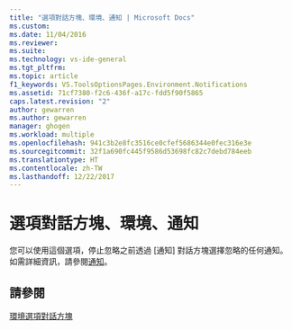 ```yaml
---
title: "選項對話方塊、環境、通知 | Microsoft Docs"
ms.custom: 
ms.date: 11/04/2016
ms.reviewer: 
ms.suite: 
ms.technology: vs-ide-general
ms.tgt_pltfrm: 
ms.topic: article
f1_keywords: VS.ToolsOptionsPages.Environment.Notifications
ms.assetid: 71cf7380-f2c6-436f-a17c-fdd5f90f5865
caps.latest.revision: "2"
author: gewarren
ms.author: gewarren
manager: ghogen
ms.workload: multiple
ms.openlocfilehash: 941c3b2e8fc3516ce0cfef5686344e0fec316e3e
ms.sourcegitcommit: 32f1a690fc445f9586d53698fc82c7debd784eeb
ms.translationtype: HT
ms.contentlocale: zh-TW
ms.lasthandoff: 12/22/2017
---
```

# <a name="notifications-environment-options-dialog-box"></a>選項對話方塊、環境、通知
您可以使用這個選項，停止忽略之前透過 [通知] 對話方塊選擇忽略的任何通知。 如需詳細資訊，請參閱[通知](../../ide/visual-studio-notifications.md)。  
  
## <a name="see-also"></a>請參閱  
 [環境選項對話方塊](../../ide/reference/environment-options-dialog-box.md)